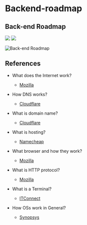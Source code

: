 # Backend-roadmap

## Back-end Roadmap 

[![](https://img.shields.io/badge/-Download%20PDF%20-0a0a0a.svg?style=flat&colorA=0a0a0a)](https://gum.co/backend-roadmap) [![](https://img.shields.io/badge/-Shareable%20Link%20-0a0a0a.svg?style=flat&colorA=0a0a0a)](https://roadmap.sh/backend)

![Back-end Roadmap](https://github.com/phanhuyanh/developer-roadmap/blob/master/img/backend.png?year-2021-2)

## References

- What does the Internet work?
  - [Mozilla](https://developer.mozilla.org/en-US/docs/Learn/Common_questions/How_does_the_Internet_work)
  
- How DNS works?
  - [Cloudflare](https://www.cloudflare.com/learning/dns/what-is-dns/)
  
- What is domain name?
  - [Cloudflare](https://www.cloudflare.com/learning/dns/glossary/what-is-a-domain-name/)

- What is hosting?
  - [Namecheap](https://www.namecheap.com/hosting/what-is-web-hosting-definition/)

- What browser and how they work?
  - [Mozilla](https://www.mozilla.org/en-US/firefox/browsers/what-is-a-browser/)

- What is HTTP protocol?
  - [Mozilla](https://developer.mozilla.org/en-US/docs/Web/HTTP/Overview)

- What is a Terminal?
  - [ITConnect](https://itconnect.uw.edu/learn/workshops/online-tutorials/web-publishing/what-is-a-terminal/)

- How OSs work in General?
  - [Synopsys](https://www.synopsys.com/glossary/what-is-open-source-software.html#1)
